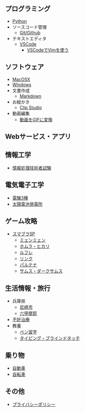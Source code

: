 ## プログラミング

- [Python](./python/index.md)
- ソースコード管理
    - [Git/Github](./git/index.md)
- テキストエディタ
    - [VSCode](./vscode/index.md)
        -  [VSCodeでVimを使う](./vscode/vscode-vim.md)
        
## ソフトウェア

- [MacOSX](./macosx/index.md)
- [Windows](./windows/index.md)
- 文書作成
    - [Markdown](./git/markdown.md)
- お絵かき
    - [Clip Studio](./clipstudio/index.md)
- 動画編集
    - [動画をGIFに変換](./movie-photo-edit/movie-to-gif.md)

## Webサービス・アプリ



## 情報工学

- [情報処理技術者試験](./it/index.md)

## 電気電子工学

- [電験3種](./electricity/denken/index.md)
- [太陽電池発電所](./electricity/solar/index.md)



## ゲーム攻略

- [スマブラSP](./game/smash-bros/minmin.md)
    - [ミェンミェン](./game/smash-bros/minmin.md)
    - [ホムラ・ヒカリ](./game/smash-bros/homurahikari.md)
    - [ルフレ](./game/smash-bros/reflet.md)
    - [リンク](./game/smash-bros/link.md)
    - [パルテナ](./game/smash-bros/palutena.md)
    - [サムス・ダークサムス](./game/smash-bros/samus.md)

## 生活情報・旅行

- 兵庫県
    - [尼崎市](./life/hyogo-amagasaki.md)
    - [六甲摩耶](./trip/hyogo-rokko-maya.md)
- [不妊治療](./life/infertility_treatment.md)
- 教養
    - [ペン習字](./life/penmanship.md)
    - [タイピング・ブラインドタッチ](./lifetyping-blind-touch.md)

## 乗り物

- [自動車](./car/index.md)
- [自転車](./bicycle/index.md)

## その他

- [プライバシーポリシー](policy.md)


